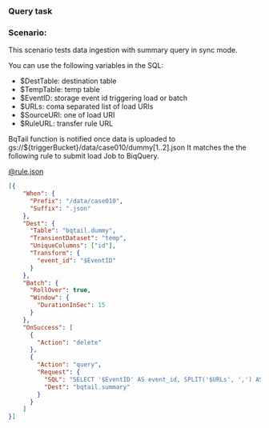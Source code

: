 ### Query task

### Scenario:

This scenario tests data ingestion with summary query in sync mode.


You can use the following variables in the SQL:

- $DestTable: destination table
- $TempTable: temp table
- $EventID: storage event id triggering load or batch
- $URLs: coma separated list of load URIs
- $SourceURI: one of load URI
- $RuleURL: transfer rule URL




BqTail function is notified once data is uploaded to gs://${triggerBucket}/data/case010/dummy[1..2].json
It matches the the following rule to submit load Job to BiqQuery. 

[@rule.json](rule.json)
```json
[{
    "When": {
      "Prefix": "/data/case010",
      "Suffix": ".json"
    },
    "Dest": {
      "Table": "bqtail.dummy",
      "TransientDataset": "temp",
      "UniqueColumns": ["id"],
      "Transform": {
        "event_id": "$EventID"
      }
    },
    "Batch": {
      "RollOver": true,
      "Window": {
        "DurationInSec": 15
      }
    },
    "OnSuccess": [
      {
        "Action": "delete"
      },
      {
        "Action": "query",
        "Request": {
          "SQL": "SELECT '$EventID' AS event_id, SPLIT('$URLs', ',') AS uris, COUNT(1) AS row_count, CURRENT_TIMESTAMP() AS completed FROM $TempTable",
          "Dest": "bqtail.summary"
        }
      }
    ]
}]
```

